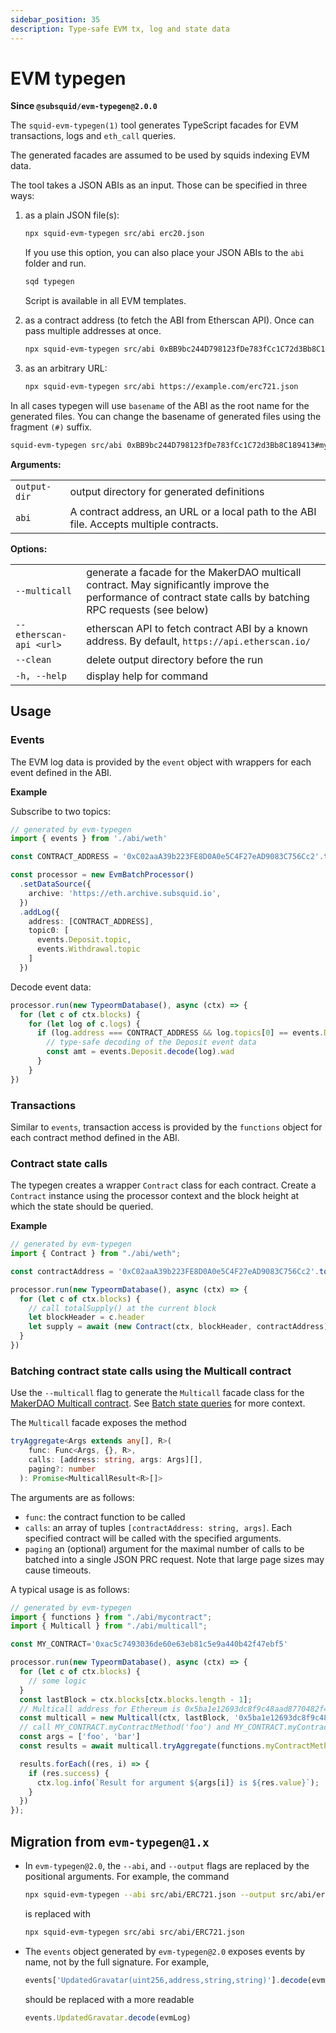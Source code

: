 ```yaml
---
sidebar_position: 35
description: Type-safe EVM tx, log and state data
---
```


# EVM typegen

**Since `@subsquid/evm-typegen@2.0.0`**

The `squid-evm-typegen(1)` tool generates TypeScript facades for EVM transactions, logs and `eth_call` queries.

The generated facades are assumed to be used by squids indexing EVM data.

The tool takes a JSON ABIs as an input. Those can be specified in three ways:

1. as a plain JSON file(s):

   ```bash
   npx squid-evm-typegen src/abi erc20.json
   ```
   If you use this option, you can also place your JSON ABIs to the `abi` folder and run.
   ```bash
   sqd typegen
   ```
   Script is available in all EVM templates.

2. as a contract address (to fetch the ABI from Etherscan API). Once can pass multiple addresses at once.

   ```bash
   npx squid-evm-typegen src/abi 0xBB9bc244D798123fDe783fCc1C72d3Bb8C189413
   ```

3. as an arbitrary URL:

   ```bash
   npx squid-evm-typegen src/abi https://example.com/erc721.json
   ```

In all cases typegen will use `basename` of the ABI as the root name for the generated files. You can change the basename of generated files using the fragment `(#)` suffix.

```bash
squid-evm-typegen src/abi 0xBB9bc244D798123fDe783fCc1C72d3Bb8C189413#my-contract-name
```

**Arguments:**

|                        |                                                           |
|------------------------|-----------------------------------------------------------|
|  `output-dir`          | output directory for generated definitions                |
|  `abi`                 | A contract address, an URL or a local path to the ABI file. Accepts multiple contracts. |


**Options:**

|                           |                                                          |
|---------------------------|----------------------------------------------------------| 
|  `--multicall`            | generate a facade for the MakerDAO multicall contract. May significantly improve the performance of contract state calls by batching RPC requests (see below)   |
|  `--etherscan-api <url>`  | etherscan API to fetch contract ABI by a known address. By default, `https://api.etherscan.io/`   |
|  `--clean`                | delete output directory before the run                   |
|  `-h, --help`             | display help for command                                 |


## Usage

### Events 

The EVM log data is provided by the `event` object with wrappers for each event defined in the ABI.

**Example**

Subscribe to two topics:

```ts
// generated by evm-typegen
import { events } from './abi/weth'

const CONTRACT_ADDRESS = '0xC02aaA39b223FE8D0A0e5C4F27eAD9083C756Cc2'.toLowerCase()

const processor = new EvmBatchProcessor()
  .setDataSource({
    archive: 'https://eth.archive.subsquid.io',
  })
  .addLog({
    address: [CONTRACT_ADDRESS],
    topic0: [
      events.Deposit.topic,
      events.Withdrawal.topic
    ]
  })
```

Decode event data:
```ts
processor.run(new TypeormDatabase(), async (ctx) => {
  for (let c of ctx.blocks) {
    for (let log of c.logs) {
      if (log.address === CONTRACT_ADDRESS && log.topics[0] == events.Deposit.topic) {
        // type-safe decoding of the Deposit event data
        const amt = events.Deposit.decode(log).wad
      }
    }
})
```

### Transactions

Similar to `events`, transaction access is provided by the `functions` object for each contract method defined in the ABI. 

### Contract state calls

The typegen creates a wrapper `Contract` class for each contract. Create a `Contract` instance using the processor context and the block height at which the state should be queried.

**Example**

```ts
// generated by evm-typegen
import { Contract } from "./abi/weth";

const contractAddress = '0xC02aaA39b223FE8D0A0e5C4F27eAD9083C756Cc2'.toLowerCase()

processor.run(new TypeormDatabase(), async (ctx) => {
  for (let c of ctx.blocks) {
    // call totalSupply() at the current block
    let blockHeader = c.header
    let supply = await (new Contract(ctx, blockHeader, contractAddress).totalSupply())
  }
})
```

### Batching contract state calls using the Multicall contract

Use the `--multicall` flag to generate the `Multicall` facade class for the [MakerDAO Multicall contract](https://github.com/makerdao/multicall). 
See [Batch state queries](/evm-indexing/query-state/#batch-state-queries) for more context.

The `Multicall` facade exposes the method
```ts
tryAggregate<Args extends any[], R>(
    func: Func<Args, {}, R>,
    calls: [address: string, args: Args][],
    paging?: number
  ): Promise<MulticallResult<R>[]>
```
The arguments are as follows:
- `func`: the contract function to be called
- `calls`: an array of tuples `[contractAddress: string, args]`. Each specified contract will be called with the specified arguments.
- `paging` an (optional) argument for the maximal number of calls to be batched into a single JSON PRC request. Note that large page sizes may cause timeouts.

A typical usage is as follows:
```ts
// generated by evm-typegen
import { functions } from "./abi/mycontract";
import { Multicall } from "./abi/multicall";

const MY_CONTRACT='0xac5c7493036de60e63eb81c5e9a440b42f47ebf5'

processor.run(new TypeormDatabase(), async (ctx) => {
  for (let c of ctx.blocks) {
    // some logic
  }
  const lastBlock = ctx.blocks[ctx.blocks.length - 1];
  // Multicall address for Ethereum is 0x5ba1e12693dc8f9c48aad8770482f4739beed696
  const multicall = new Multicall(ctx, lastBlock, '0x5ba1e12693dc8f9c48aad8770482f4739beed696')
  // call MY_CONTRACT.myContractMethod('foo') and MY_CONTRACT.myContractMethod('bar')
  const args = ['foo', 'bar']
  const results = await multicall.tryAggregate(functions.myContractMethod, args.map(a => [MY_CONTRACT, a]) as [string, any[]], 100);

  results.forEach((res, i) => {
    if (res.success) {
      ctx.log.info(`Result for argument ${args[i]} is ${res.value}`);
    }
  }) 
});
```

## Migration from `evm-typegen@1.x`

* In `evm-typegen@2.0`, the `--abi`, and `--output` flags are replaced by the positional arguments. For example, the command
  ```sh
  npx squid-evm-typegen --abi src/abi/ERC721.json --output src/abi/erc721.ts
  ```
  is replaced with
  ```sh
  npx squid-evm-typegen src/abi src/abi/ERC721.json
  ```

* The `events` object generated by `evm-typegen@2.0` exposes events by name, not by the full signature. For example,
  ```ts
  events['UpdatedGravatar(uint256,address,string,string)'].decode(evmLog)
  ```
  should be replaced with a more readable
  ```ts
  events.UpdatedGravatar.decode(evmLog)
  ```
